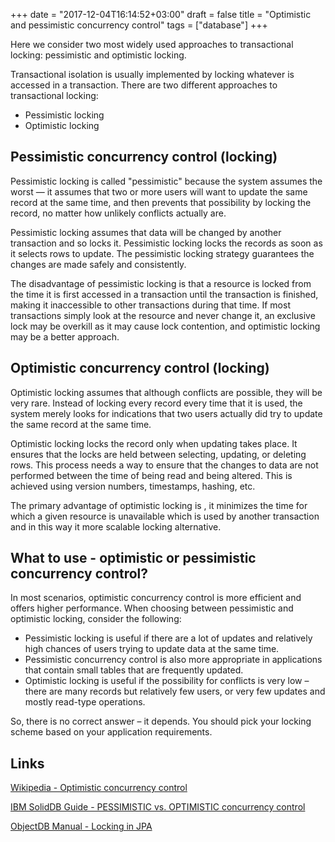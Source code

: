 +++
date = "2017-12-04T16:14:52+03:00"
draft = false
title = "Optimistic and pessimistic concurrency control"
tags = ["database"]
+++

Here we consider two most widely used approaches to transactional locking: pessimistic and optimistic locking.

<!--more-->

Transactional isolation is usually implemented by locking whatever is accessed in a transaction. 
There are two different approaches to transactional locking: 

* Pessimistic locking
* Optimistic locking

## Pessimistic concurrency control (locking)

Pessimistic locking is called "pessimistic" because the system assumes the worst — 
it assumes that two or more users will want to update the same record at the same time, 
and then prevents that possibility by locking the record, no matter how unlikely conflicts actually are.

Pessimistic locking assumes that data will be changed by another transaction and so locks it.
Pessimistic locking locks the records as soon as it selects rows to update. 
The pessimistic locking strategy guarantees the changes are made safely and consistently.

The disadvantage of pessimistic locking is that a resource is locked from the time it is first accessed in a transaction 
until the transaction is finished, making it inaccessible to other transactions during that time. 
If most transactions simply look at the resource and never change it, an exclusive lock may be overkill 
as it may cause lock contention, and optimistic locking may be a better approach.

## Optimistic concurrency control (locking)

Optimistic locking assumes that although conflicts are possible, they will be very rare. 
Instead of locking every record every time that it is used, the system merely looks for indications 
that two users actually did try to update the same record at the same time. 

Optimistic locking locks the record only when updating takes place. 
It ensures that the locks are held between selecting, updating, or deleting rows. 
This process needs a way to ensure that the changes to data are not performed between the time of being read and being altered. 
This is achieved using version numbers, timestamps, hashing, etc.

The primary advantage of optimistic locking is , it minimizes the time for which a given resource is unavailable 
which is used by another transaction and in this way it more scalable locking alternative.

## What to use - optimistic or pessimistic concurrency control?

In most scenarios, optimistic concurrency control is more efficient and offers higher performance. 
When choosing between pessimistic and optimistic locking, consider the following:

* Pessimistic locking is useful if there are a lot of updates and relatively high chances of users trying to update data at the same time.
* Pessimistic concurrency control is also more appropriate in applications that contain small tables that are frequently updated.
* Optimistic locking is useful if the possibility for conflicts is very low – there are many records but relatively few users, or very few updates and mostly read-type operations.

So, there is no correct answer – it depends. You should pick your locking scheme based on your application requirements.

## Links

[Wikipedia - Optimistic concurrency control](https://en.wikipedia.org/wiki/Optimistic_concurrency_control)

[IBM SolidDB Guide - PESSIMISTIC vs. OPTIMISTIC concurrency control](https://www.ibm.com/support/knowledgecenter/en/SSPK3V_7.0.0/com.ibm.swg.im.soliddb.sql.doc/doc/pessimistic.vs.optimistic.concurrency.control.html)

[ObjectDB Manual - Locking in JPA](http://www.objectdb.com/java/jpa/persistence/lock)